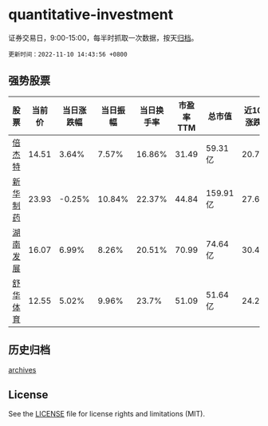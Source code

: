 # quantitative-investment

证券交易日，9:00-15:00，每半时抓取一次数据，按天[归档](archives)。

`更新时间：2022-11-10 14:43:56 +0800`

## 强势股票

|股票|当前价|当日涨跌幅|当日振幅|当日换手率|市盈率TTM|总市值|近10日涨跌幅|
|----|----|----|----|----|----|----|----|
|[倍杰特](https://xueqiu.com/S/SZ300774)|14.51|3.64%|7.57%|16.86%|31.49|59.31亿|20.72%|
|[新华制药](https://xueqiu.com/S/SZ000756)|23.93|-0.25%|10.84%|22.37%|44.84|159.91亿|27.69%|
|[湖南发展](https://xueqiu.com/S/SZ000722)|16.07|6.99%|8.26%|20.51%|70.99|74.64亿|30.44%|
|[舒华体育](https://xueqiu.com/S/SH605299)|12.55|5.02%|9.96%|23.7%|51.09|51.64亿|24.26%|

## 历史归档

[archives](archives)

## License

See the [LICENSE](LICENSE) file for license rights and limitations (MIT).